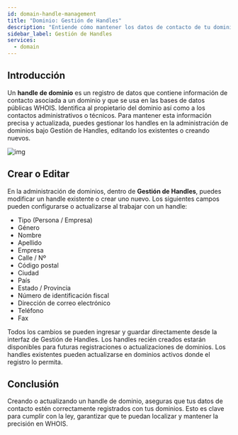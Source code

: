 ```yaml
---
id: domain-handle-management
title: "Dominio: Gestión de Handles"
description: "Entiende cómo mantener los datos de contacto de tu dominio precisos para cumplir con normativas y garantizar que te puedan localizar gestionando tus handles de dominio de forma efectiva → Aprende más ahora"
sidebar_label: Gestión de Handles
services:
  - domain
---
```


## Introducción

Un **handle de dominio** es un registro de datos que contiene información de contacto asociada a un dominio y que se usa en las bases de datos públicas WHOIS. Identifica al propietario del dominio así como a los contactos administrativos o técnicos. Para mantener esta información precisa y actualizada, puedes gestionar los handles en la administración de dominios bajo Gestión de Handles, editando los existentes o creando nuevos.

![img](https://screensaver01.zap-hosting.com/index.php/s/qNEeWEnbtHyxKEe/preview)

## Crear o Editar

En la administración de dominios, dentro de **Gestión de Handles**, puedes modificar un handle existente o crear uno nuevo. Los siguientes campos pueden configurarse o actualizarse al trabajar con un handle:

- Tipo (Persona / Empresa)  
- Género  
- Nombre  
- Apellido  
- Empresa  
- Calle / Nº  
- Código postal  
- Ciudad  
- País  
- Estado / Provincia  
- Número de identificación fiscal  
- Dirección de correo electrónico  
- Teléfono  
- Fax

Todos los cambios se pueden ingresar y guardar directamente desde la interfaz de Gestión de Handles. Los handles recién creados estarán disponibles para futuras registraciones o actualizaciones de dominios. Los handles existentes pueden actualizarse en dominios activos donde el registro lo permita.

## Conclusión

Creando o actualizando un handle de dominio, aseguras que tus datos de contacto estén correctamente registrados con tus dominios. Esto es clave para cumplir con la ley, garantizar que te puedan localizar y mantener la precisión en WHOIS.